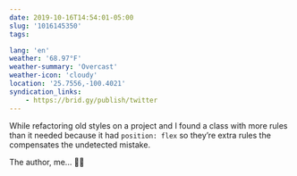 ```yaml
---
date: 2019-10-16T14:54:01-05:00
slug: '1016145350'
tags:

lang: 'en'
weather: '68.97°F'
weather-summary: 'Overcast'
weather-icon: 'cloudy'
location: '25.7556,-100.4021'
syndication_links:
    - https://brid.gy/publish/twitter
---
```

While refactoring old styles on a project and I found a class with more rules than it needed because it had `position: flex` so they’re extra rules the compensates the undetected mistake.

The author, me... 👀🤫